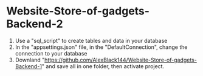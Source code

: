 # Website-Store-of-gadgets-Backend-2
 
1. Use a "sql_script" to create tables and data in your database
2. In the "appsettings.json" file, in the "DefaultConnection", change the connection to your database
3. Downland "https://github.com/AlexBlack144/Website-Store-of-gadgets-Backend-1" and save all in one folder, then activate project.